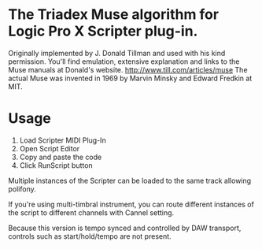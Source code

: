 # The Triadex Muse algorithm for Logic Pro X Scripter plug-in.

Originally implemented by J. Donald Tillman and used with his kind permission.
You'll find emulation, extensive explanation and links to the Muse manuals at Donald's website. http://www.till.com/articles/muse
The actual Muse was invented in 1969 by Marvin Minsky and Edward Fredkin at MIT.

# Usage
1. Load Scripter MIDI Plug-In
2. Open Script Editor
3. Copy and paste the code
4. Click RunScript button

Multiple instances of the Scripter can be loaded to the same track allowing polifony.

If you're using multi-timbral instrument, you can route different instances of the script to different
channels with Cannel setting.

Because this version is tempo synced and controlled by DAW transport, controls such as start/hold/tempo are not present. 
